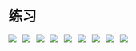 练习 
====  
![](https://github.com/mhyc666/meng/tree/master/pic/S71026-112539.jpg)  
![](https://github.com/mhyc666/meng/tree/master/pic/S71026-112535.jpg)  
![](https://github.com/mhyc666/meng/tree/master/pic/S71026-112545.jpg)  
![](https://github.com/mhyc666/meng/tree/master/pic/S71026-112553.jpg)  
![](https://github.com/mhyc666/meng/tree/master/pic/S71026-112604.jpg)  
![](https://github.com/mhyc666/meng/tree/master/pic/S71026-112610.jpg)  
![](https://github.com/mhyc666/meng/tree/master/pic/S71026-112616.jpg)  
![](https://github.com/mhyc666/meng/tree/master/pic/S71026-112634.jpg)  
![](https://github.com/mhyc666/meng/tree/master/pic/S71026-112648.jpg)  

